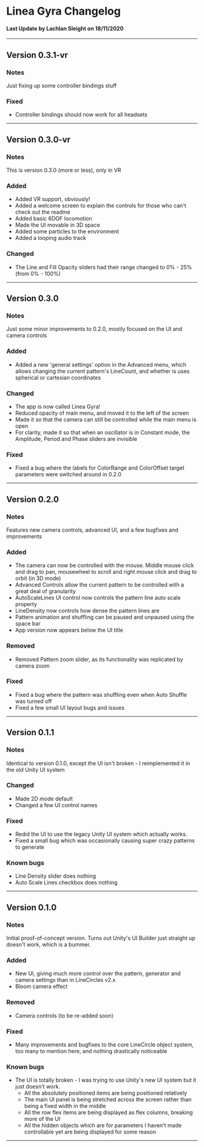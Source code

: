 # Linea Gyra Changelog

#### Last Update by Lachlan Sleight on 18/11/2020

---

## Version 0.3.1-vr

### Notes

Just fixing up some controller bindings stuff

### Fixed

  * Controller bindings should now work for all headsets

---

## Version 0.3.0-vr

### Notes

This is version 0.3.0 (more or less), only in VR

### Added

  * Added VR support, obviously!
  * Added a welcome screen to explain the controls for those who can't check out the readme
  * Added basic 6DOF locomotion
  * Made the UI movable in 3D space
  * Added some particles to the environment
  * Added a looping audio track

### Changed

  * The Line and Fill Opacity sliders had their range changed to 0% - 25% (from 0% - 100%)

---

## Version 0.3.0

### Notes

Just some minor improvements to 0.2.0, mostly focused on the UI and camera controls

### Added

  * Added a new 'general settings' option in the Advanced menu, which allows changing the current pattern's LineCount, and whether is uses spherical or cartesian coordinates

### Changed

  * The app is now called Linea Gyra!
  * Reduced opacity of main menu, and moved it to the left of the screen
  * Made it so that the camera can still be controlled while the main menu is open
  * For clarity, made it so that when an oscillator is in Constant mode, the Amplitude, Period and Phase sliders are invisible

### Fixed

  * Fixed a bug where the labels for ColorRange and ColorOffset target parameters were switched around in 0.2.0

---

## Version 0.2.0

### Notes

Features new camera controls, advanced UI, and a few bugfixes and improvements

### Added

  * The camera can now be controlled with the mouse. Middle mouse click and drag to pan, mousewheel to scroll and right mouse click and drag to orbit (in 3D mode)
  * Advanced Controls allow the current pattern to be controlled with a great deal of granularity
  * AutoScaleLines UI control now controls the pattern line auto scale property
  * LineDensity now controls how dense the pattern lines are
  * Pattern animation and shuffling can be paused and unpaused using the space bar
  * App version now appears below the UI title

### Removed

  * Removed Pattern zoom slider, as its functionality was replicated by camera zoom

### Fixed

  * Fixed a bug where the pattern was shuffling even when Auto Shuffle was turned off
  * Fixed a few small UI layout bugs and issues

---

## Version 0.1.1

### Notes

Identical to version 0.1.0, except the UI isn't broken - I reimplemented it in the old Unity UI system

### Changed

  * Made 2D mode default
  * Changed a few UI control names

### Fixed

  * Redid the UI to use the legacy Unity UI system which actually works.
  * Fixed a small bug which was occasionally causing super crazy patterns to generate
  
### Known bugs
 
  * Line Density slider does nothing
  * Auto Scale Lines checkbox does nothing
  
---

## Version 0.1.0

### Notes

Initial proof-of-concept version. Turns out Unity's UI Builder just straight up doesn't work, which is a bummer.

### Added

  * New UI, giving much more control over the pattern, generator and camera settings than in LineCircles v2.x
  * Bloom camera effect

### Removed

  * Camera controls (to be re-added soon)

### Fixed

  * Many improvements and bugfixes to the core LineCircle object system, too many to mention here, and nothing drastically noticeable

### Known bugs

  * The UI is totally broken - I was trying to use Unity's new UI system but it just doesn't work. 
    * All the absolutely positioned items are being positioned relatively
    * The main UI panel is being stretched across the screen rather than being a fixed width in the middle
    * All the row flex items are being displayed as flex columns, breaking more of the UI
    * All the hidden objects which are for parameters I haven't made controllable yet are being displayed for some reason
    
---